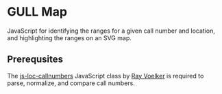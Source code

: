 # GULL Map

JavaScript for identifying the ranges for a given call number and location, and highlighting the ranges on an SVG map.

## Prerequsites
The <a href="https://github.com/rayvoelker/js-loc-callnumbers">js-loc-callnumbers</a> JavaScript class by <a href="https://github.com/rayvoelker">Ray Voelker</a> is required to parse, normalize, and compare call numbers.
